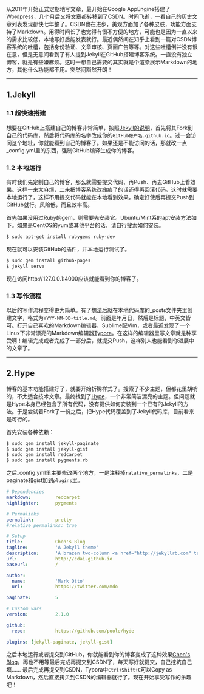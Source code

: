 从2011年开始正式定期地写文章，最开始在Google AppEngine搭建了Wordpress，几个月后又将文章都转移到了CSDN。时间飞逝，一看自己的历史文章列表发现都快七年整了。CSDN也在进步，美观方面加了各种皮肤，功能方面支持了Markdown。用得时间长了也觉得有很不方便的地方，可能也是因为一直以来的需求比较低，本地写好后能发表就行。最近偶然间在知乎上看到一篇对CSDN博客系统的吐槽，包括身份验证、文章审核、页面广告等等。对这些吐槽倒并没有很在意，但是无意间看到了有人提到Jekyll在GitHub搭建博客系统。一直没有独立博客，就是有些嫌麻烦。这时一想自己需要的其实就是个渲染展示Markdown的地方，其他什么功能都不用。突然间豁然开朗！

---

## 1.Jekyll

### 1.1 超快速搭建

想要在GitHub上搭建自己的博客非常简单，按照[Jekyll的说明](https://github.com/barryclark/jekyll-now)，首先将其Fork到自己的代码库，然后将代码库的名字改成你的`GitHub帐户名.github.io`。过一会访问这个地址，你就能看到自己的博客了。如果还是不能访问的话，那就改一点_config.yml里的东西，强制GitHub编译生成你的博客。

### 1.2 本地运行

有时我们先定制自己的博客，那么就需要提交代码、再Push、再去GitHub上看效果。这样一来太麻烦，二来把博客系统改瘫痪了的话还得再回滚代码。这时就需要本地运行了，这样不用提交代码就能在本地看到效果，确定好使后再提交Push到GitHub就行。风险低，而且效率高。

首先如果没用过Ruby的gem，则需要先安装它。Ubuntu/Mint系的apt安装方法如下。如果是CentOS的yum或其他平台的话，请自行搜索如何安装。

```bash
$ sudo apt-get install rubygems ruby-dev
```

现在就可以安装GitHub的插件，并本地运行测试了。

```bash
$ sudo gem install github-pages
$ jekyll serve
```

现在访问http://127.0.0.1:4000应该就能看到你的博客了。

### 1.3 写作流程

以后的写作流程变得更为简单。有了想法后就在本地代码库的_posts文件夹里创建文字，格式为`YYYY-MM-DD-title.md`。前面是年月日，然后是标题，中英文皆可。打开自己喜欢的Markdown编辑器，Sublime配Vim，或者最近发现了一个Linux下非常漂亮的Markdown编辑器[Typora](https://typora.io/)。在这样的编辑器里写文章就是种享受啊！编辑完成或者完成了一部分后，就提交Push，这样别人也能看到你进展中的文章了。

---

## 2.Hype

博客的基本功能搭建好了，就要开始折腾样式了。搜索了不少主题，但都花里胡哨的，不太适合技术文章。最终找到了[Hype](https://github.com/poole/hyde)，一个非常简洁漂亮的主题。但问题就是Hype本身已经包含了所有代码，没有提供如何安装到一个已有的Jekyll的方法。于是尝试着Fork了一份之后，把Hype代码覆盖到了Jekyll代码库，目前看来是可行的。

首先安装各种依赖：

```bash
$ sudo gem install jekyll-paginate
$ sudo gem install jekyll-gist
$ sudo gem install redcarpet
$ sudo gem install pygments.rb
```

之后_config.yml里主要修改两个地方，一是注释掉`ralative_permalinks`，二是paginate和gist加到`plugins`里。

```yaml
# Dependencies
markdown:         redcarpet
highlighter:      pygments

# Permalinks
permalink:        pretty
#relative_permalinks: true

# Setup
title:            Chen's Blog
tagline:          'A Jekyll theme'
description:      'A brazen two-column <a href="http://jekyllrb.com" target="_blank">Jekyll</a> theme that pairs a prominent sidebar with uncomplicated content. Made by <a href="https://twitter.com/mdo" target="_blank">@mdo</a>.'
url:              http://cdai.github.io
baseurl:          /

author:
  name:           'Mark Otto'
  url:            https://twitter.com/mdo

paginate:         5

# Custom vars
version:          2.1.0

github:
  repo:           https://github.com/poole/hyde

plugins: [jekyll-paginate, jekyll-gist]
```

之后本地运行或者提交到GitHub，你就能看到你的博客变成了这种效果[Chen's Blog](https://cdai.github.io/)。再也不用等最后完成再提交到CSDN了，每天写好就提交，自己挖坑自己填…… 最后完成再提交到CSDN，Typora中`Ctrl+Shift+C`可以Copy as Markdown，然后直接拷贝到CSDN的编辑器就行了。现在开始享受写作的乐趣吧！

